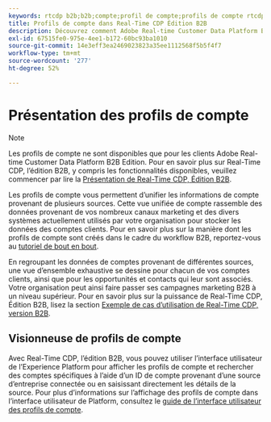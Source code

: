```yaml
---
keywords: rtcdp b2b;b2b;compte;profil de compte;profils de compte rtcdp;real-time customer data platform;
title: Profils de compte dans Real-Time CDP Édition B2B
description: Découvrez comment Adobe Real-time Customer Data Platform B2B Edition vous permet d’unifier les informations de compte provenant de plusieurs sources à l’aide de profils de compte.
exl-id: 67515fe0-975e-4ee1-b172-60bc93ba1010
source-git-commit: 14e3eff3ea2469023823a35ee1112568f5b5f4f7
workflow-type: tm+mt
source-wordcount: '277'
ht-degree: 52%

---
```


# Présentation des profils de compte

>[!NOTE]
>
>Les profils de compte ne sont disponibles que pour les clients Adobe Real-time Customer Data Platform B2B Edition. Pour en savoir plus sur Real-Time CDP, l’édition B2B, y compris les fonctionnalités disponibles, veuillez commencer par lire la [Présentation de Real-Time CDP, Édition B2B](../b2b-overview.md).

Les profils de compte vous permettent d’unifier les informations de compte provenant de plusieurs sources. Cette vue unifiée de compte rassemble des données provenant de vos nombreux canaux marketing et des divers systèmes actuellement utilisés par votre organisation pour stocker les données des comptes clients. Pour en savoir plus sur la manière dont les profils de compte sont créés dans le cadre du workflow B2B, reportez-vous au [tutoriel de bout en bout](../b2b-tutorial.md).

En regroupant les données de comptes provenant de différentes sources, une vue d’ensemble exhaustive se dessine pour chacun de vos comptes clients, ainsi que pour les opportunités et contacts qui leur sont associés. Votre organisation peut ainsi faire passer ses campagnes marketing B2B à un niveau supérieur. Pour en savoir plus sur la puissance de Real-Time CDP, Édition B2B, lisez la section [Exemple de cas d’utilisation de Real-Time CDP, version B2B](../b2b-use-case.md).

## Visionneuse de profils de compte

Avec Real-Time CDP, l’édition B2B, vous pouvez utiliser l’interface utilisateur de l’Experience Platform pour afficher les profils de compte et rechercher des comptes spécifiques à l’aide d’un ID de compte provenant d’une source d’entreprise connectée ou en saisissant directement les détails de la source. Pour plus d’informations sur l’affichage des profils de compte dans l’interface utilisateur de Platform, consultez le [guide de l’interface utilisateur des profils de compte](account-profile-ui-guide.md).

